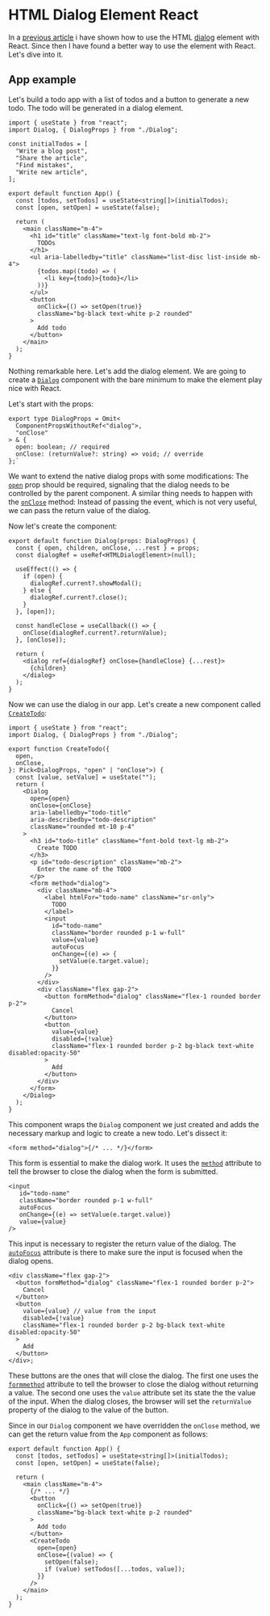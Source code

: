 # HTML Dialog Element React

In a [previous article](https://dev.to/fibonacid/taming-the-html-dialog-with-react-and-tailwindcss-5hec) i have shown how to use the HTML [dialog](https://developer.mozilla.org/en-US/docs/Web/HTML/Element/dialog) element with React. Since then I have found a better way to use the element with React. Let's dive into it.

## App example

Let's build a todo app with a list of todos and a button to generate a new todo. The todo will be generated in a dialog element.

```tsx
import { useState } from "react";
import Dialog, { DialogProps } from "./Dialog";

const initialTodos = [
  "Write a blog post",
  "Share the article",
  "Find mistakes",
  "Write new article",
];

export default function App() {
  const [todos, setTodos] = useState<string[]>(initialTodos);
  const [open, setOpen] = useState(false);

  return (
    <main className="m-4">
      <h1 id="title" className="text-lg font-bold mb-2">
        TODOs
      </h1>
      <ul aria-labelledby="title" className="list-disc list-inside mb-4">
        {todos.map((todo) => (
          <li key={todo}>{todo}</li>
        ))}
      </ul>
      <button
        onClick={() => setOpen(true)}
        className="bg-black text-white p-2 rounded"
      >
        Add todo
      </button>
    </main>
  );
}
```

Nothing remarkable here. Let's add the dialog element.
We are going to create a [`Dialog`](https://github.com/fibonacid/html-dialog-element-react/blob/main/src/Dialog.tsx) component with the bare minimum to make the element play nice with React.

Let's start with the props:

```tsx
export type DialogProps = Omit<
  ComponentPropsWithoutRef<"dialog">,
  "onClose"
> & {
  open: boolean; // required
  onClose: (returnValue?: string) => void; // override
};`
```

We want to extend the native dialog props with some modifications:
The [`open`](https://developer.mozilla.org/en-US/docs/Web/HTML/Element/dialog#open) prop should be required, signaling that the dialog needs to be controlled by the parent component.
A similar thing needs to happen with the [`onClose`](https://developer.mozilla.org/en-US/docs/Web/API/HTMLDialogElement/close_event) method: Instead of passing the event, which is not very useful, we can pass the return value of the dialog.

Now let's create the component:

```tsx
export default function Dialog(props: DialogProps) {
  const { open, children, onClose, ...rest } = props;
  const dialogRef = useRef<HTMLDialogElement>(null);

  useEffect(() => {
    if (open) {
      dialogRef.current?.showModal();
    } else {
      dialogRef.current?.close();
    }
  }, [open]);

  const handleClose = useCallback(() => {
    onClose(dialogRef.current?.returnValue);
  }, [onClose]);

  return (
    <dialog ref={dialogRef} onClose={handleClose} {...rest}>
      {children}
    </dialog>
  );
}
```

Now we can use the dialog in our app.
Let's create a new component called [`CreateTodo`](https://github.com/fibonacid/html-dialog-element-react/blob/main/src/CreateTodo.tsx):

```tsx
import { useState } from "react";
import Dialog, { DialogProps } from "./Dialog";

export function CreateTodo({
  open,
  onClose,
}: Pick<DialogProps, "open" | "onClose">) {
  const [value, setValue] = useState("");
  return (
    <Dialog
      open={open}
      onClose={onClose}
      aria-labelledby="todo-title"
      aria-describedby="todo-description"
      className="rounded mt-10 p-4"
    >
      <h3 id="todo-title" className="font-bold text-lg mb-2">
        Create TODO
      </h3>
      <p id="todo-description" className="mb-2">
        Enter the name of the TODO
      </p>
      <form method="dialog">
        <div className="mb-4">
          <label htmlFor="todo-name" className="sr-only">
            TODO
          </label>
          <input
            id="todo-name"
            className="border rounded p-1 w-full"
            value={value}
            autoFocus
            onChange={(e) => {
              setValue(e.target.value);
            }}
          />
        </div>
        <div className="flex gap-2">
          <button formMethod="dialog" className="flex-1 rounded border p-2">
            Cancel
          </button>
          <button
            value={value}
            disabled={!value}
            className="flex-1 rounded border p-2 bg-black text-white disabled:opacity-50"
          >
            Add
          </button>
        </div>
      </form>
    </Dialog>
  );
}
```

This component wraps the `Dialog` component we just created and adds the necessary markup and logic to create a new todo. Let's dissect it:

```tsx
<form method="dialog">{/* ... */}</form>
```

This form is essential to make the dialog work. It uses the [`method`](https://developer.mozilla.org/en-US/docs/Web/HTML/Element/form#method) attribute to tell the browser to close the dialog when the form is submitted.

```tsx
<input
   id="todo-name"
   className="border rounded p-1 w-full"
   autoFocus
   onChange={(e) => setValue(e.target.value)}
   value={value}
/>
```

This input is necessary to register the return value of the dialog. The [`autoFocus`](https://developer.mozilla.org/en-US/docs/Web/HTML/Global_attributes/autofocus) attribute is there to make sure the input is focused when the dialog opens.

```tsx
<div className="flex gap-2">
  <button formMethod="dialog" className="flex-1 rounded border p-2">
    Cancel
  </button>
  <button
    value={value} // value from the input
    disabled={!value}
    className="flex-1 rounded border p-2 bg-black text-white disabled:opacity-50"
  >
    Add
  </button>
</div>;
```

These buttons are the ones that will close the dialog. The first one uses the [`formmethod`](https://developer.mozilla.org/en-US/docs/Web/HTML/Element/button#formmethod) attribute to tell the browser to close the dialog without returning a value. The second one uses the `value` attribute set its state the the value of the input. When the dialog closes, the browser will set the `returnValue` property of the dialog to the value of the button.

Since in our `Dialog` component we have overridden the `onClose` method, we can get the return value from the `App` component as follows:

```tsx
export default function App() {
  const [todos, setTodos] = useState<string[]>(initialTodos);
  const [open, setOpen] = useState(false);

  return (
    <main className="m-4">
      {/* ... */}
      <button
        onClick={() => setOpen(true)}
        className="bg-black text-white p-2 rounded"
      >
        Add todo
      </button>
      <CreateTodo
        open={open}
        onClose={(value) => {
          setOpen(false);
          if (value) setTodos([...todos, value]);
        }}
      />
    </main>
  );
}
```